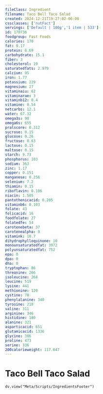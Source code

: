 ```yaml
---
fileClass: Ingredient
filename: Taco Bell Taco Salad
created: 2024-12-21T19:27:02-06:00
cssclasses: ['nutFact']
servings: ['Default | 100g','1 item | 533']
id: 170736
foodgroup: Fast Foods
calories: 170
fat: 9.17
protein: 6.69
carbohydrate: 15.1
fiber: 3
cholesterol: 19
saturatedfats: 2.979
calcium: 95
iron: 1.77
potassium: 229
magnesium: 27
vitaminaiu: 62
vitaminarae: 3
vitaminb12: 0.4
vitamine: 0.54
netcarbs: 12.1
water: 67.32
omega3s: 98
omega6s: 655
pralscore: 0.312
sucrose: 0.15
glucose: 0.26
fructose: 0.63
lactose: 0.15
maltose: 0.15
starch: 9.73
phosphorus: 103
sodium: 363
zinc: 1.17
copper: 0.151
manganese: 0.256
selenium: 7.2
thiamin: 0.15
riboflavin: 0.106
niacin: 1.505
pantothenicacid: 0.205
vitaminb6: 0.103
folate: 43
folicacid: 16
foodfolate: 27
folatedfe: 54
carotenebeta: 37
carotenealpha: 0
vitamink: 10.7
dihydrophylloquinone: 10
monounsaturatedfat: 3972
polyunsaturatedfat: 752
epa: 0
dpa: 0
dha: 0
tryptophan: 86
threonine: 266
isoleucine: 268
leucine: 519
lysine: 441
methionine: 120
cystine: 78
phenylalanine: 340
tyrosine: 218
valine: 311
arginine: 346
histidine: 180
alanine: 321
asparticacid: 651
glutamicacid: 1336
glycine: 306
proline: 473
serine: 336
200calorieweight: 117.647
---
```


# Taco Bell Taco Salad

```dataviewjs
dv.view("Meta/Scripts/IngredientsFooter")
```